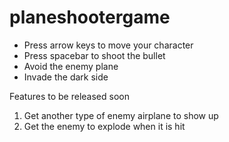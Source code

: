 # planeshootergame

- Press arrow keys to move your character
- Press spacebar to shoot the bullet
- Avoid the enemy plane
- Invade the dark side

Features to be released soon

1. Get another type of enemy airplane to show up
2. Get the enemy to explode when it is hit
